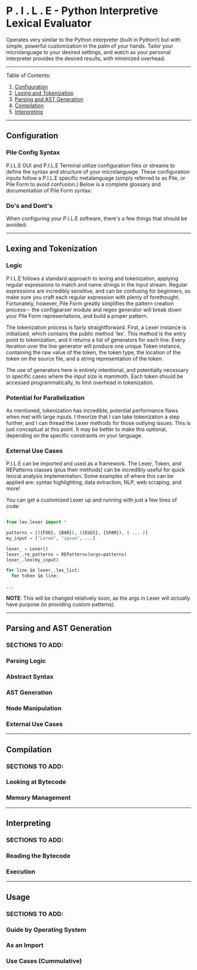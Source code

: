 # P . I . L . E - Python Interpretive Lexical Evaluator

Operates very similar to the Python interpreter (built in Python!) but with simple, powerful customization in the palm of your hands. Tailor your microlanguage to your desired settings, and watch as your personal interpreter provides the desired results, with minimized overhead.
___

Table of Contents:

1. [Configuration](#configuration)
2. [Lexing and Tokenization](#lexing-and-tokenization)
3. [Parsing and AST Generation](#parsing-and-ast-generation)
4. [Compilation](#compilation)
5. [Interpreting](#interpreting)

___

## Configuration

### Pile Config Syntax

P.I.L.E GUI and P.I.L.E Terminal utilize configuration files or streams to define the syntax and structure of your microlanguage. These configuration inputs follow a P.I.L.E specific metalanguage (simply referred to as Pile, or Pile Form to avoid confusion.) Below is a complete glossary and documentation of Pile Form syntax:

### Do's and Dont's

When configuring your P.I.L.E software, there's a few things that should be avoided:



___

## Lexing and Tokenization

### Logic

P.I.L.E follows a standard approach to lexing and tokenization, applying regular expressions to match and name strings in the input stream. Regular expressions are incredibly sensitive, and can be confusing for beginners, so make sure you craft each regular expression with plenty of forethought. Fortunately, however, Pile Form greatly simplifies the pattern creation process-- the configparser module and regex generator will break down your Pile Form representations, and build a proper pattern.

The tokenization process is fairly straightforward. First, a Lexer instance is initialized, which contains the public method 'lex'. This method is the entry point to tokenization, and it returns a list of generators for each line. Every iteration over the line generator will produce one unique Token instance, containing the raw value of the token, the token type, the location of the token on the source file, and a string representation of the token.

The use of generators here is entirely intentional, and potentially necessary in specific cases where the input size is mammoth. Each token should be accessed programmatically, to limit overhead in tokenization.

### Potential for Parallelization

As mentioned, tokenization has incredible, potential performance flaws when met with large inputs. I theorize that I can take tokenization a step further, and I can thread the Lexer methods for those outlying issues. This is just conceptual at this point. It may be better to make this optional, depending on the specific constraints on your language.

### External Use Cases

P.I.L.E can be imported and used as a framework. The Lexer, Token, and REPatterns classes (plus their methods) can be incredibly useful for quick lexical analysis implementation. Some examples of where this can be applied are: syntax highlighting, data extraction, NLP, web scraping, and more!

You can get a customized Lexer up and running with just a few lines of code:

```python

from lex.lexer import *

patterns = [({FOO}, {BAR}), ({EGGS}, {SPAM}), ( ... )]
my_input = ["Lorem", "ipsum", ...]

lexer_ = Lexer()
lexer_.re_patterns = REPatterns(args=patterns)
lexer_.lex(my_input)

for line in lexer_.lex_list:
  for token in line:
    
...

```

**NOTE**: This will be changed relatively soon, as the args in Lexer will *actually* have purpose (in providing custom patterns).

___

## Parsing and AST Generation

### SECTIONS TO ADD:

### Parsing Logic

### Abstract Syntax

### AST Generation

### Node Manipulation

### External Use Cases

___

## Compilation

### SECTIONS TO ADD:

### Looking at Bytecode

### Memory Management

___

## Interpreting

### SECTIONS TO ADD:

### Reading the Bytecode

### Execution

___

## Usage

### SECTIONS TO ADD:

### Guide by Operating System

### As an Import

### Use Cases (Cummulative)

